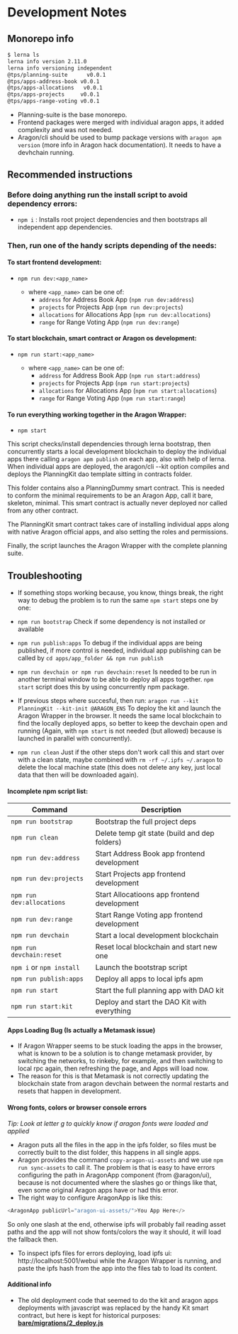 # Development Notes

## Monorepo info

```bash
$ lerna ls
lerna info version 2.11.0
lerna info versioning independent
@tps/planning-suite      v0.0.1
@tps/apps-address-book v0.0.1
@tps/apps-allocations   v0.0.1
@tps/apps-projects     v0.0.1
@tps/apps-range-voting v0.0.1
```

- Planning-suite is the base monorepo.
- Frontend packages were merged with individual aragon apps, it added complexity and was not needed.
- Aragon/cli should be used to bump package versions with `aragon apm version` (more info in Aragon hack documentation). It needs to have a devhchain running.

## Recommended instructions

### Before doing anything run the install script to avoid dependency errors:

- `npm i` : Installs root project dependencies and then bootstraps all independent app dependencies.

### Then, run one of the handy scripts depending of the needs:

#### To start frontend development:

- `npm run dev:<app_name>`

  - where `<app_name>` can be one of:
    - `address` for Address Book App (`npm run dev:address`)
    - `projects` for Projects App (`npm run dev:projects`)
    - `allocations` for Allocations App (`npm run dev:allocations`)
    - `range` for Range Voting App (`npm run dev:range`)

#### To start blockchain, smart contract or Aragon os development:

- `npm run start:<app_name>`

  - where `<app_name>` can be one of:
    - `address` for Address Book App (`npm run start:address`)
    - `projects` for Projects App (`npm run start:projects`)
    - `allocations` for Allocations App (`npm run start:allocations`)
    - `range` for Range Voting App (`npm run start:range`)

#### To run everything working together in the Aragon Wrapper:

- `npm start`

This script checks/install dependencies through lerna bootstrap, then concurrently starts a local development blockchain to deploy the individual apps there calling `aragon apm publish` on each app, also with help of lerna.
When individual apps are deployed, the aragon/cli --kit option compiles and deploys the PlanningKit dao template sitting in contracts folder.

This folder contains also a PlanningDummy smart contract. This is needed to conform the minimal requirements to be an Aragon App, call it bare, skeleton, minimal. This smart contract is actually never deployed nor called from any other contract.

The PlanningKit smart contract takes care of installing individual apps along with native Aragon official apps, and also setting the roles and permissions.

Finally, the script launches the Aragon Wrapper with the complete planning suite.

## Troubleshooting

- If something stops working because, you know, things break, the right way to debug the problem is to run the same `npm start` steps one by one:
- `npm run bootstrap`
  Check if some dependency is not installed or available
- `npm run publish:apps`
  To debug if the individual apps are being published, if more control is needed, individual app publishing can be called by `cd apps/app_folder && npm run publish`
- `npm run devchain or npm run devchain:reset`
  Is needed to be run in another terminal window to be able to deploy all apps together. `npm start` script does this by using concurrently npm package.
- If previous steps where succesful, then run: `aragon run --kit PlanningKit --kit-init @ARAGON_ENS`
  To deploy the kit and launch the Aragon Wrapper in the browser.
  It needs the same local blockchain to find the locally deployed apps, so better to keep the devchain open and running (Again, with `npm start` is not needed (but allowed) because is launched in parallel with concurrently).

- `npm run clean`
  Just if the other steps don't work call this and start over with a clean state, maybe combined with `rm -rf ~/.ipfs ~/.aragon` to delete the local machine state (this does not delete any key, just local data that then will be downloaded again).

#### Incomplete npm script list:

| Command                   | Description                                   |
| ------------------------- | --------------------------------------------- |
| `npm run bootstrap`       | Bootstrap the full project deps               |
| `npm run clean`           | Delete temp git state (build and dep folders) |
| `npm run dev:address`     | Start Address Book app frontend development   |
| `npm run dev:projects`    | Start Projects app frontend development       |
| `npm run dev:allocations` | Start Allocatioons app frontend development   |
| `npm run dev:range`       | Start Range Voting app frontend development   |
| `npm run devchain`        | Start a local development blockchain          |
| `npm run devchain:reset`  | Reset local blockchain and start new one      |
| `npm i` or `npm install`  | Launch the bootstrap script                   |
| `npm run publish:apps`    | Deploy all apps to local ipfs apm             |
| `npm run start`           | Start the full planning app with DAO kit      |
| `npm run start:kit`       | Deploy and start the DAO Kit with everything  |

#### Apps Loading Bug (Is actually a Metamask issue)

- If Aragon Wrapper seems to be stuck loading the apps in the browser, what is known to be a solution is to change metamask provider, by switching the networks, to rinkeby, for example, and then switching to local rpc again, then refreshing the page, and Apps will load now.
- The reason for this is that Metamask is not correctly updating the blockchain state from aragon devchain between the normal restarts and resets that happen in development.

#### Wrong fonts, colors or browser console errors

_Tip: Look at letter g to quickly know if aragon fonts were loaded and applied_

- Aragon puts all the files in the app in the ipfs folder, so files must be correctly built to the dist folder, this happens in all single apps.
- Aragon provides the command `copy-aragon-ui-assets` and we use `npm run sync-assets` to call it. The problem is that is easy to have errors configuring the path in AragonApp component (from @aragon/ui), because is not documented where the slashes go or things like that, even some original Aragon apps have or had this error.
- The right way to configure AragonApp is like this:

```js
<AragonApp publicUrl="aragon-ui-assets/">You App Here</>
```

So only one slash at the end, otherwise ipfs will probably fail reading asset paths and the app will not show fonts/colors the way it should, it will load the fallback then.

- To inspect ipfs files for errors deploying, load ipfs ui: http://localhost:5001/webui while the Aragon Wrapper is running, and paste the ipfs hash from the app into the files tab to load its content.

#### Additional info

- The old deployment code that seemed to do the kit and aragon apps deployments with javascript was replaced by the handy Kit smart contract, but here is kept for historical purposes: [**bare/migrations/2_deploy.js**](https://github.com/spacedecentral/planning-suite/blob/bfb0900b6c15d91bc1d0d9967c6f5c46c3b9dd27/wip-apps/bare/migrations/2_deploy.js)
